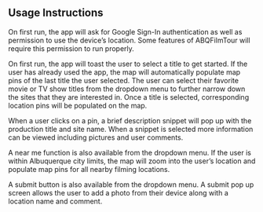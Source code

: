## Usage Instructions

On first run, the app will ask for Google Sign-In authentication as well as permission to use the device’s location. Some features of ABQFilmTour will require this permission to run properly.

On first run, the app will toast the user to select a title to get started. If the user has already used the app, the map will automatically populate map pins of the last title the user selected. The user can select their favorite movie or TV show titles from the dropdown menu to further narrow down the sites that they are interested in. Once a title is selected, corresponding location pins will be populated on the map.

When a user clicks on a pin, a brief description snippet will pop up with the production title and site name. When a snippet is selected more information can be viewed including pictures and user comments. 

A near me function is also available from the dropdown menu. If the user is within Albuquerque city limits, the map will zoom into the user’s location and populate map pins for all nearby filming locations.

A submit button is also available from the dropdown menu. A submit pop up screen allows the user to add a photo from their device along with a location name and comment.



